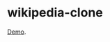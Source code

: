 # wikipedia-clone
<a href="https://rawcdn.githack.com/singhkaram/wikipedia-clone/37f4b6de8570ade514cf3577796984fac4712029/index.html">Demo</a>.

